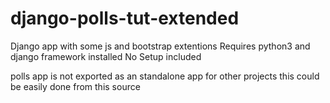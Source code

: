 # django-polls-tut-extended
Django app with some js and bootstrap extentions
Requires python3 and django framework installed
No Setup included

polls app is not exported as an standalone app for other projects
	this could be easily done from this source
